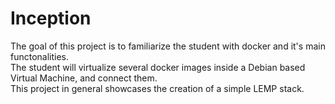 # Inception
The goal of this project is to familiarize the student with docker and it's main functonalities.\
The student will virtualize several docker images inside a Debian based Virtual Machine, and connect them.\
This project in general showcases the creation of a simple LEMP stack.
